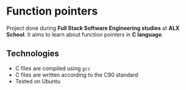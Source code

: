 # Function pointers
Project done during **Full Stack Software Engineering studies** at **ALX School**. It aims to learn about function pointers in **C language**.

## Technologies
* C files are compiled using `gcc`
* C files are written according to the C90 standard
* Tested on Ubuntu
